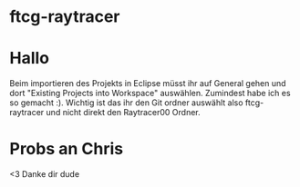 # ftcg-raytracer

# Hallo

Beim importieren des Projekts in Eclipse müsst ihr auf General gehen und dort "Existing Projects into Workspace" auswählen. Zumindest habe ich es so gemacht :). Wichtig ist das ihr den Git ordner auswählt also ftcg-raytracer und nicht direkt den Raytracer00 Ordner.

# Probs an Chris

<3 Danke dir dude
